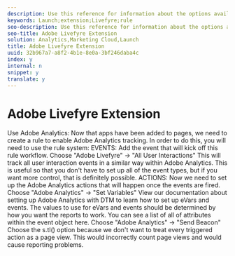 ```yaml
---
description: Use this reference for information about the options available when using this extension to build a rule.
keywords: Launch;extension;Livefyre;rule
seo-description: Use this reference for information about the options available when using this extension to build a rule.
seo-title: Adobe Livefyre Extension
solution: Analytics,Marketing Cloud,Launch
title: Adobe Livefyre Extension
uuid: 32b967a7-a8f2-4b1e-8e0a-3bf246daba4c
index: y
internal: n
snippet: y
translate: y
---
```


# Adobe Livefyre Extension

Use Adobe Analytics:
Now that apps have been added to pages, we need to create a rule to enable Adobe Analytics tracking. In order to do this, you will need to use the rule system:
EVENTS:
Add the event that will kick off this rule workflow.
Choose "Adobe Livefyre" -&gt; "All User Interactions"
This will track all user interaction events in a similar way within Adobe Analytics. This is useful so that you don't have to set up all of the event types, but if you want more control, that is definitely possible.
ACTIONS:
Now we need to set up the Adobe Analytics actions that will happen once the events are fired.
Choose "Adobe Analytics" -&gt; "Set Variables"
View our documentation about setting up Adobe Analytics with DTM to learn how to set up eVars and events.
The values to use for eVars and events should be determined by how you want the reports to work. You can see a list of all of attributes within the event object here.
Choose "Adobe Analytics" -&gt; "Send Beacon"
Choose the s.tl() option because we don't want to treat every triggered action as a page view. This would incorrectly count page views and would cause reporting problems.
